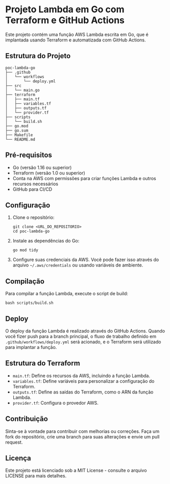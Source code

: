 # Projeto Lambda em Go com Terraform e GitHub Actions

Este projeto contém uma função AWS Lambda escrita em Go, que é implantada usando Terraform e automatizada com GitHub Actions.

## Estrutura do Projeto

```
poc-lambda-go
├── .github
│   └── workflows
│       └── deploy.yml
├── src
│   └── main.go
├── terraform
│   ├── main.tf
│   ├── variables.tf
│   ├── outputs.tf
│   └── provider.tf
├── scripts
│   └── build.sh
├── go.mod
├── go.sum
├── Makefile
└── README.md
```

## Pré-requisitos

- Go (versão 1.16 ou superior)
- Terraform (versão 1.0 ou superior)
- Conta na AWS com permissões para criar funções Lambda e outros recursos necessários
- GitHub para CI/CD

## Configuração

1. Clone o repositório:
   ```
   git clone <URL_DO_REPOSITORIO>
   cd poc-lambda-go
   ```

2. Instale as dependências do Go:
   ```
   go mod tidy
   ```

3. Configure suas credenciais da AWS. Você pode fazer isso através do arquivo `~/.aws/credentials` ou usando variáveis de ambiente.

## Compilação

Para compilar a função Lambda, execute o script de build:
```
bash scripts/build.sh
```

## Deploy

O deploy da função Lambda é realizado através do GitHub Actions. Quando você fizer push para a branch principal, o fluxo de trabalho definido em `.github/workflows/deploy.yml` será acionado, e o Terraform será utilizado para implantar a função.

## Estrutura do Terraform

- `main.tf`: Define os recursos da AWS, incluindo a função Lambda.
- `variables.tf`: Define variáveis para personalizar a configuração do Terraform.
- `outputs.tf`: Define as saídas do Terraform, como o ARN da função Lambda.
- `provider.tf`: Configura o provedor AWS.

## Contribuição

Sinta-se à vontade para contribuir com melhorias ou correções. Faça um fork do repositório, crie uma branch para suas alterações e envie um pull request.

## Licença

Este projeto está licenciado sob a MIT License - consulte o arquivo LICENSE para mais detalhes.